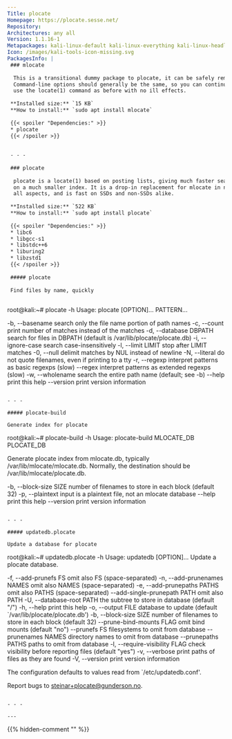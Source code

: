 ```yaml
---
Title: plocate
Homepage: https://plocate.sesse.net/
Repository: 
Architectures: any all
Version: 1.1.16-1
Metapackages: kali-linux-default kali-linux-everything kali-linux-headless kali-linux-large 
Icon: /images/kali-tools-icon-missing.svg
PackagesInfo: |
 ### mlocate
 
  This is a transitional dummy package to plocate, it can be safely removed.
  Command-line options should generally be the same, so you can continue to
  use the locate(1) command as before with no ill effects.
 
 **Installed size:** `15 KB`  
 **How to install:** `sudo apt install mlocate`  
 
 {{< spoiler "Dependencies:" >}}
 * plocate
 {{< /spoiler >}}
 
 
 - - -
 
 ### plocate
 
  plocate is a locate(1) based on posting lists, giving much faster searches
  on a much smaller index. It is a drop-in replacement for mlocate in nearly
  all aspects, and is fast on SSDs and non-SSDs alike.
 
 **Installed size:** `522 KB`  
 **How to install:** `sudo apt install plocate`  
 
 {{< spoiler "Dependencies:" >}}
 * libc6 
 * libgcc-s1 
 * libstdc++6 
 * liburing2 
 * libzstd1 
 {{< /spoiler >}}
 
 ##### plocate
 
 Find files by name, quickly
 
 ```
 root@kali:~# plocate -h
 Usage: plocate [OPTION]... PATTERN...
 
   -b, --basename         search only the file name portion of path names
   -c, --count            print number of matches instead of the matches
   -d, --database DBPATH  search for files in DBPATH
                          (default is /var/lib/plocate/plocate.db)
   -i, --ignore-case      search case-insensitively
   -l, --limit LIMIT      stop after LIMIT matches
   -0, --null             delimit matches by NUL instead of newline
   -N, --literal          do not quote filenames, even if printing to a tty
   -r, --regexp           interpret patterns as basic regexps (slow)
       --regex            interpret patterns as extended regexps (slow)
   -w, --wholename        search the entire path name (default; see -b)
       --help             print this help
       --version          print version information
 ```
 
 - - -
 
 ##### plocate-build
 
 Generate index for plocate
 
 ```
 root@kali:~# plocate-build -h
 Usage: plocate-build MLOCATE_DB PLOCATE_DB
 
 Generate plocate index from mlocate.db, typically /var/lib/mlocate/mlocate.db.
 Normally, the destination should be /var/lib/mlocate/plocate.db.
 
   -b, --block-size SIZE  number of filenames to store in each block (default 32)
   -p, --plaintext        input is a plaintext file, not an mlocate database
       --help             print this help
       --version          print version information
 ```
 
 - - -
 
 ##### updatedb.plocate
 
 Update a database for plocate
 
 ```
 root@kali:~# updatedb.plocate -h
 Usage: updatedb [OPTION]...
 Update a plocate database.
 
   -f, --add-prunefs FS           omit also FS (space-separated)
   -n, --add-prunenames NAMES     omit also NAMES (space-separated)
   -e, --add-prunepaths PATHS     omit also PATHS (space-separated)
       --add-single-prunepath PATH  omit also PATH
   -U, --database-root PATH       the subtree to store in database (default "/")
   -h, --help                     print this help
   -o, --output FILE              database to update (default
                                  `/var/lib/plocate/plocate.db')
   -b, --block-size SIZE          number of filenames to store
                                  in each block (default 32)
       --prune-bind-mounts FLAG   omit bind mounts (default "no")
       --prunefs FS               filesystems to omit from database
       --prunenames NAMES         directory names to omit from database
       --prunepaths PATHS         paths to omit from database
   -l, --require-visibility FLAG  check visibility before reporting files
                                  (default "yes")
   -v, --verbose                  print paths of files as they are found
   -V, --version                  print version information
 
 The configuration defaults to values read from
 `/etc/updatedb.conf'.
 
 Report bugs to steinar+plocate@gunderson.no.
 ```
 
 - - -
 
---
```

{{% hidden-comment "<!--Do not edit anything above this line-->" %}}
